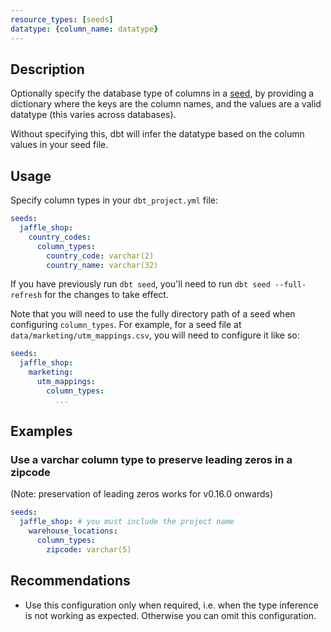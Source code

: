 ```yaml
---
resource_types: [seeds]
datatype: {column_name: datatype}
---
```


## Description
Optionally specify the database type of columns in a [seed](docs/building-a-dbt-project/seeds.md), by providing a dictionary where the keys are the column names, and the values are a valid datatype (this varies across databases).

Without specifying this, dbt will infer the datatype based on the column values in your seed file.

## Usage
Specify column types in your `dbt_project.yml` file:

<File name='dbt_project.yml'>

```yml
seeds:
  jaffle_shop:
    country_codes:
      column_types:
        country_code: varchar(2)
        country_name: varchar(32)

```

</File>

If you have previously run `dbt seed`, you'll need to run `dbt seed --full-refresh` for the changes to take effect.

Note that you will need to use the fully directory path of a seed when configuring `column_types`. For example, for a seed file at `data/marketing/utm_mappings.csv`, you will need to configure it like so:

<File name='dbt_project.yml'>

```yml
seeds:
  jaffle_shop:
    marketing:
      utm_mappings:
        column_types:
          ...

```

</File>

## Examples

### Use a varchar column type to preserve leading zeros in a zipcode
(Note: preservation of leading zeros works for v0.16.0 onwards)
<File name='dbt_project.yml'>

```yml
seeds:
  jaffle_shop: # you must include the project name
    warehouse_locations:
      column_types:
        zipcode: varchar(5)
```

</File>

## Recommendations
* Use this configuration only when required, i.e. when the type inference is not working as expected. Otherwise you can omit this configuration.
